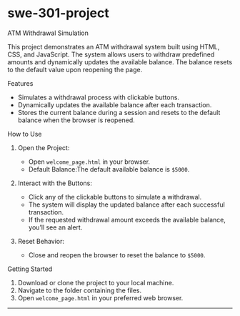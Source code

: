 # swe-301-project

ATM Withdrawal Simulation

This project demonstrates an ATM withdrawal system built using HTML, CSS, and JavaScript. The system allows users to withdraw predefined amounts and dynamically updates the available balance. The balance resets to the default value upon reopening the page.

Features
- Simulates a withdrawal process with clickable buttons.
- Dynamically updates the available balance after each transaction.
- Stores the current balance during a session and resets to the default balance when the browser is reopened.

How to Use
1. Open the Project:
   - Open `welcome_page.html` in your browser.
   - Default Balance:The default available balance is `$5000`.
   
2. Interact with the Buttons:
   - Click any of the clickable buttons to simulate a withdrawal.
   - The system will display the updated balance after each successful transaction.
   - If the requested withdrawal amount exceeds the available balance, you’ll see an alert.

3. Reset Behavior:
   - Close and reopen the browser to reset the balance to `$5000`.

Getting Started
1. Download or clone the project to your local machine.
2. Navigate to the folder containing the files.
3. Open `welcome_page.html` in your preferred web browser.
---
